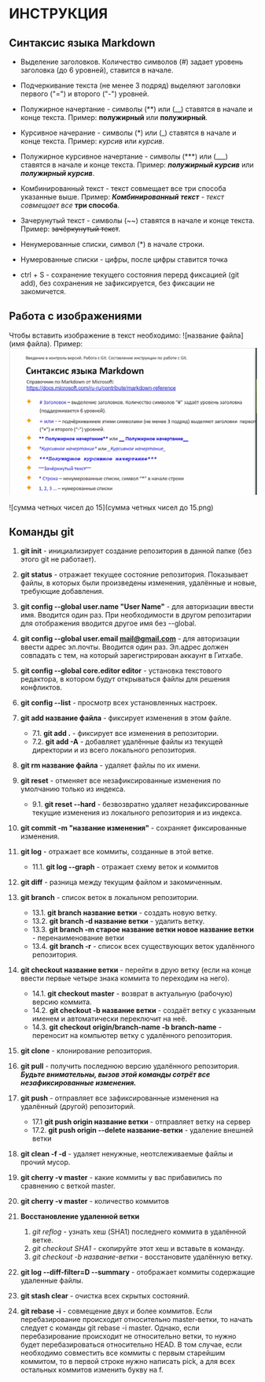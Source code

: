 # ИНСТРУКЦИЯ

## Синтаксис языка Markdown

* Выделение заголовков. Количество символов (#)  задает уровень заголовка (до 6 уровней), ставится в начале.

* Подчеркивание текста (не менее 3 подряд) выделяют заголовки первого ("=") и второго ("-") уровней.

* Полужирное начертание - символы (**) или (__) ставятся в начале и конце текста. Пример: **полужирный** или __полужирный__.

* Курсивное начерание - символы (*) или (_) ставятся в начале и конце текста. Пример: *курсив* или _курсив_.

* Полужирное курсивное начертание - символы (***) или (___) ставятся в начале и конце текста. Пример: ***полужирный курсив*** или ___полужирный курсив___.

* Комбинированный текст - текст совмещает все три способа указанные выше. Пример: _***Комбинированный текст*** - текст совмещает все_ **три способа**.

* Зачерунутый текст - символы (~~) ставятся в начале и конце текста. Пример: ~~зачёркунутый текст~~.

* Ненумерованные списки, символ (*) в начале строки.

* Нумерованные списки - цифры, после цифры ставится точка

* ctrl + S - сохранение текущего состояния перерд фиксацией (git add), без сохранения не зафиксируется, без фиксации не закомичется.

## Работа с изображениями

Чтобы вставить изображение в текст необходимо: 
![название файла](имя файла). Пример: ![Синтаксис языка Markdown](Синтаксис.png)

![сумма четных чисел до 15](сумма четных чисел до 15.png)

## Команды git

1. **git init** - инициализирует создание репозитория в данной папке (без этого git не работает).

2. **git status** - отражает текущее состояние репозитория. Показывает файлы, в которых были произведены изменения, удалённые и новые, требующие добавления.

3. **git config --global user.name "User Name"** - для авторизации ввести имя. Вводится один раз. При необходимости в другом репозитарии для отображения вводится другое имя без --global.

4. **git config --global user.email mail@gmail.com** - для авторизации ввести адрес эл.почты. Вводится один раз. Эл.адрес должен совпадать с тем, на который зарегистрирован аккаунт в Гитхабе.

5. **git config --global core.editor editor** - установка текстового редактора, в котором будут открываться файлы для решения конфликтов.

6. **git config --list** - просмотр всех установленных настроек.

7. **git add название файла** - фиксирует изменения в этом файле.

    * 7.1. **git add .** - фиксирует все изменения в репозитории.
    * 7.2. **git add -A** - добавляет удалённые файлы из текущей директории и из всего локального репозитория.

8. **git rm название файла** - удаляет файлы по их имени.

9. **git reset** - отменяет все незафиксированные изменения по умолчанию только из индекса.

    * 9.1. **git reset --hard** - безвозвратно удаляет незафиксированные текущие изменения из локального репозитория и из индекса.

10. **git commit -m "название изменения"** - сохраняет фиксированные изменения.

11. **git log** - отражает все коммиты, созданные в этой ветке.

    + 11.1. **git log --graph** - отражает схему веток и коммитов

12. **git diff** - разница между текущим файлом и закомиченным. 

13. **git branch** - список веток в локальном репозитории.
 
    * 13.1. **git branch название ветки** - создать новую ветку.
    * 13.2. **git branch -d название ветки** - удалить ветку.
    * 13.3. **git branch -m старое название ветки новое название ветки** - перенаименование ветки
    * 13.4. **git branch -r** - список всех существующих веток удалённого репозитория.

14. **git checkout название ветки** - перейти в друю ветку (если на конце ввести первые четыре знака коммита то переходим на него).

    * 14.1. **git checkout master** - возврат в актуальную (рабочую) версию коммита.
    * 14.2. **git checkout -b название ветки** - создаёт ветку с указанным именем и автоматически переключит на неё.
    * 14.3. **git checkout origin/branch-name -b branch-name** - переносит на компьютер ветку с удалённого репозитория.

15. **git clone** - клонирование репозитория.

16. **git pull** - получить последнюю версию удалённого репозитория. _**Будьте внимательны, вызов этой команды сотрёт все незафиксированные изменения.**_

17. **git push** - отправляет все зафиксированные изменения на удалённый (другой) репозиторий.

    * 17.1 **git push origin название ветки** - отправляет ветку на сервер
    * 17.2. **git push origin --delete название-ветки** - удаление внешней ветки

18. **git clean -f -d** - удаляет ненужные, неотслеживаемые файлы и прочий мусор.

19. **git cherry -v master** - какие коммиты у вас прибавились по сравнению с веткой master.

20. **git cherry -v master** - количество коммитов

21. **Восстановление удаленной ветки**
    1. _git reflog_ - узнать хеш (SHA1) последнего коммита в удалённой ветке. 
    2. _git checkout SHA1_ - cкопируйте этот хеш и вставьте в команду.
    3. _git checkout -b название-ветки_ - восстановите удалённую ветку.

22. **git log --diff-filter=D --summary** - отображает коммиты содержащие удаленные файлы.

23. **git stash clear** - очистка всех скрытых состояний.

24. **git rebase -i** - совмещение двух и более коммитов.  Если перебазирование происходит относительно master-ветки, то начать следует с команды git rebase -i master. Однако, если перебазирование происходит не относительно ветки, то нужно будет перебазироваться относительно HEAD. В том случае, если необходимо совместить все коммиты с первым старейшим коммитом, то в первой строке нужно написать pick, а для всех остальных коммитов изменить букву на f. 

